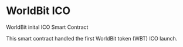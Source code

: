 # WorldBit ICO


WorldBit inital ICO Smart Contract

This smart contract handled the first WorldBit token (WBT) ICO launch.
